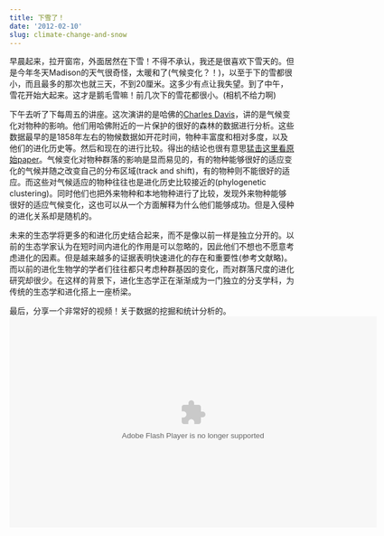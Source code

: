 ```yaml
---
title: 下雪了！
date: '2012-02-10'
slug: climate-change-and-snow
---
```


早晨起来，拉开窗帘，外面居然在下雪！不得不承认，我还是很喜欢下雪天的。但是今年冬天Madison的天气很奇怪，太暖和了(气候变化？！)，以至于下的雪都很小，而且最多的那次也就三天，不到20厘米。这多少有点让我失望。到了中午，雪花开始大起来。这才是鹅毛雪嘛！前几次下的雪花都很小。(相机不给力啊)


下午去听了下每周五的讲座。这次演讲的是哈佛的[Charles Davis](http://www.people.fas.harvard.edu/~ccdavis/index.html)，讲的是气候变化对物种的影响。他们用哈佛附近的一片保护的很好的森林的数据进行分析。这些数据最早的是1858年左右的物候数据如开花时间，物种丰富度和相对多度，以及他们的进化历史等。然后和现在的进行比较。得出的结论也很有意思[猛击这里看原始paper](http://www.environment.harvard.edu/docs/faculty_pubs/davis_thoreau.pdf)。气候变化对物种群落的影响是显而易见的，有的物种能够很好的适应变化的气候并随之改变自己的分布区域(track and shift)，有的物种则不能很好的适应。而这些对气候适应的物种往往也是进化历史比较接近的(phylogenetic clustering)。同时他们也把外来物种和本地物种进行了比较，发现外来物种能够很好的适应气候变化，这也可以从一个方面解释为什么他们能够成功。但是入侵种的进化关系却是随机的。

未来的生态学将更多的和进化历史结合起来，而不是像以前一样是独立分开的。以前的生态学家认为在短时间内进化的作用是可以忽略的，因此他们不想也不愿意考虑进化的因素。但是越来越多的证据表明快速进化的存在和重要性(参考文献略)。而以前的进化生物学的学者们往往都只考虑种群基因的变化，而对群落尺度的进化研究却很少。在这样的背景下，进化生态学正在渐渐成为一门独立的分支学科，为传统的生态学和进化搭上一座桥梁。

最后，分享一个非常好的视频！关于数据的挖掘和统计分析的。
<object width="650" height="374" classid="clsid:d27cdb6e-ae6d-11cf-96b8-444553540000" codebase="http://download.macromedia.com/pub/shockwave/cabs/flash/swflash.cab#version=6,0,40,0" bgcolor="#ffffff"><param name="allowFullScreen" value="true" /><param name="allowScriptAccess" value="always" /><param name="wmode" value="transparent" /><param name="bgColor" value="#ffffff" /><param name="flashvars" value="vu=http://video.ted.com/talk/stream/2006/Blank/HansRosling_2006-320k.mp4&amp;su=http://images.ted.com/images/ted/tedindex/embed-posters/HansRosling-2006.embed_thumbnail.jpg&amp;vw=384&amp;vh=288&amp;ap=0&amp;ti=92&amp;lang=zh-cn&amp;introDuration=15330&amp;adDuration=4000&amp;postAdDuration=830&amp;adKeys=talk=hans_rosling_shows_the_best_stats_you_ve_ever_seen;year=2006;theme=women_reshaping_the_world;theme=unconventional_explanations;theme=numbers_at_play;theme=rethinking_poverty;theme=technology_history_and_destiny;theme=presentation_innovation;event=TED2006;tag=Africa;tag=Asia;tag=Google;tag=demo;tag=development;tag=economics;tag=global+issues;tag=health;tag=statistics;tag=visualizations;&amp;preAdTag=tconf.ted/embed;tile=1;sz=512x288;" /><param name="src" value="http://video.ted.com/assets/player/swf/EmbedPlayer.swf" /><param name="pluginspace" value="http://www.macromedia.com/go/getflashplayer" /><param name="allowfullscreen" value="true" /><param name="allowscriptaccess" value="always" /><embed width="650" height="374" type="application/x-shockwave-flash" src="http://video.ted.com/assets/player/swf/EmbedPlayer.swf" allowFullScreen="true" allowScriptAccess="always" wmode="transparent" bgColor="#ffffff" flashvars="vu=http://video.ted.com/talk/stream/2006/Blank/HansRosling_2006-320k.mp4&amp;su=http://images.ted.com/images/ted/tedindex/embed-posters/HansRosling-2006.embed_thumbnail.jpg&amp;vw=384&amp;vh=288&amp;ap=0&amp;ti=92&amp;lang=zh-cn&amp;introDuration=15330&amp;adDuration=4000&amp;postAdDuration=830&amp;adKeys=talk=hans_rosling_shows_the_best_stats_you_ve_ever_seen;year=2006;theme=women_reshaping_the_world;theme=unconventional_explanations;theme=numbers_at_play;theme=rethinking_poverty;theme=technology_history_and_destiny;theme=presentation_innovation;event=TED2006;tag=Africa;tag=Asia;tag=Google;tag=demo;tag=development;tag=economics;tag=global+issues;tag=health;tag=statistics;tag=visualizations;&amp;preAdTag=tconf.ted/embed;tile=1;sz=512x288;" pluginspace="http://www.macromedia.com/go/getflashplayer" allowfullscreen="true" allowscriptaccess="always" bgcolor="#ffffff" /></object>

